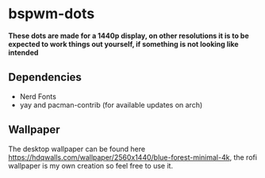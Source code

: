 # bspwm-dots
**These dots are made for a 1440p display, on other resolutions it is to be expected to work things out yourself, if something is not looking like intended**

## Dependencies
- Nerd Fonts
- yay and pacman-contrib (for available updates on arch)

## Wallpaper
The desktop wallpaper can be found here https://hdqwalls.com/wallpaper/2560x1440/blue-forest-minimal-4k,
the rofi wallpaper is my own creation so feel free to use it.
